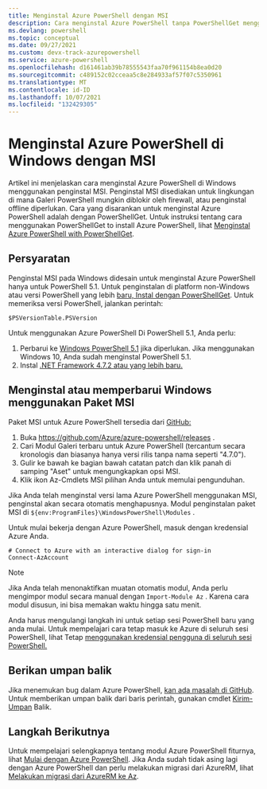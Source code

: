 ```yaml
---
title: Menginstal Azure PowerShell dengan MSI
description: Cara menginstal Azure PowerShell tanpa PowerShellGet menggunakan MSI
ms.devlang: powershell
ms.topic: conceptual
ms.date: 09/27/2021
ms.custom: devx-track-azurepowershell
ms.service: azure-powershell
ms.openlocfilehash: d161461ab39b78555543faa70f961154b8ea0d20
ms.sourcegitcommit: c489152c02cceaa5c8e284933af57f07c5350961
ms.translationtype: MT
ms.contentlocale: id-ID
ms.lasthandoff: 10/07/2021
ms.locfileid: "132429305"
---
```

# <a name="install-azure-powershell-on-windows-with-msi"></a>Menginstal Azure PowerShell di Windows dengan MSI

Artikel ini menjelaskan cara menginstal Azure PowerShell di Windows menggunakan penginstal MSI. Penginstal MSI disediakan untuk lingkungan di mana Galeri PowerShell mungkin diblokir oleh firewall, atau penginstal offline diperlukan. Cara yang disarankan untuk menginstal Azure PowerShell adalah dengan PowerShellGet. Untuk instruksi tentang cara menggunakan PowerShellGet to install Azure PowerShell, lihat [Menginstal Azure PowerShell with PowerShellGet](install-az-ps.md).

## <a name="requirements"></a>Persyaratan

Penginstal MSI pada Windows didesain untuk menginstal Azure PowerShell hanya untuk PowerShell 5.1. Untuk penginstalan di platform non-Windows atau versi PowerShell yang lebih [baru, Instal dengan PowerShellGet](install-az-ps.md). Untuk memeriksa versi PowerShell, jalankan perintah:

```powershell-interactive
$PSVersionTable.PSVersion
```

Untuk menggunakan Azure PowerShell Di PowerShell 5.1, Anda perlu:

1. Perbarui ke [Windows PowerShell 5.1](/powershell/scripting/windows-powershell/install/installing-windows-powershell#upgrading-existing-windows-powershell) jika diperlukan. Jika menggunakan Windows 10, Anda sudah menginstal PowerShell 5.1.
2. Instal [.NET Framework 4.7.2 atau yang lebih baru.](/dotnet/framework/install)

## <a name="install-or-update-on-windows-using-the-msi-package"></a>Menginstal atau memperbarui Windows menggunakan Paket MSI

Paket MSI untuk Azure PowerShell tersedia dari [GitHub:](https://github.com/Azure/azure-powershell/releases)

1. Buka https://github.com/Azure/azure-powershell/releases .
1. Cari Modul Galeri terbaru untuk Azure PowerShell (tercantum secara kronologis dan biasanya hanya versi rilis tanpa nama seperti "4.7.0").
1. Gulir ke bawah ke bagian bawah catatan patch dan klik panah di samping "Aset" untuk mengungkapkan opsi MSI.
1. Klik ikon Az-Cmdlets MSI pilihan Anda untuk memulai pengunduhan.

Jika Anda telah menginstal versi lama Azure PowerShell menggunakan MSI, penginstal akan secara otomatis menghapusnya. Modul penginstalan paket MSI di `${env:ProgramFiles}\WindowsPowerShell\Modules` .

Untuk mulai bekerja dengan Azure PowerShell, masuk dengan kredensial Azure Anda.

```powershell-interactive
# Connect to Azure with an interactive dialog for sign-in
Connect-AzAccount
```

> [!NOTE]
> Jika Anda telah menonaktifkan muatan otomatis modul, Anda perlu mengimpor modul secara manual dengan `Import-Module Az` . Karena cara modul disusun, ini bisa memakan waktu hingga satu menit.

Anda harus mengulangi langkah ini untuk setiap sesi PowerShell baru yang anda mulai. Untuk mempelajari cara tetap masuk ke Azure di seluruh sesi PowerShell, lihat Tetap [menggunakan kredensial pengguna di seluruh sesi PowerShell.](context-persistence.md)

## <a name="provide-feedback"></a>Berikan umpan balik

Jika menemukan bug dalam Azure PowerShell, [kan ada masalah di GitHub](https://github.com/Azure/azure-powershell/issues). Untuk memberikan umpan balik dari baris perintah, gunakan cmdlet [Kirim-Umpan](/powershell/module/az.accounts/send-feedback) Balik.

## <a name="next-steps"></a>Langkah Berikutnya

Untuk mempelajari selengkapnya tentang modul Azure PowerShell fiturnya, lihat [Mulai dengan Azure PowerShell](get-started-azureps.md). Jika Anda sudah tidak asing lagi dengan Azure PowerShell dan perlu melakukan migrasi dari AzureRM, lihat [Melakukan migrasi dari AzureRM ke Az](migrate-from-azurerm-to-az.md).
